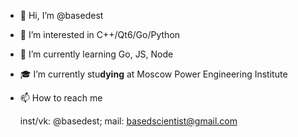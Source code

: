 - 👋 Hi, I’m @basedest
- 👀 I’m interested in C++/Qt6/Go/Python
- 🌱 I’m currently learning Go, JS, Node
- 🎓 I’m currently stu**dying** at Moscow Power Engineering Institute
- 📫 How to reach me 

  inst/vk: @basedest; mail: basedscientist@gmail.com 

<!---
idk im based af follow me
--->
